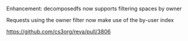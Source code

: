 Enhancement: decomposedfs now supports filtering spaces by owner 

Requests using the owner filter now make use of the by-user index

https://github.com/cs3org/reva/pull/3806

